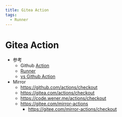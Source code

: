 ```yaml
---
title: Gitea Action
tags:
  - Runner
---
```


# Gitea Action

- 参考
  - Github [Action](../github/github-action.md)
  - [Runner](./gitea-runner.md)
  - [vs Github Action](https://docs.gitea.com/zh-cn/usage/actions/comparison)
- Mirror
  - https://github.com/actions/checkout
  - https://gitea.com/actions/checkout
  - https://code.wener.me/actions/checkout
  - https://gitee.com/mirror-actions
    - https://gitee.com/mirror-actions/checkout
